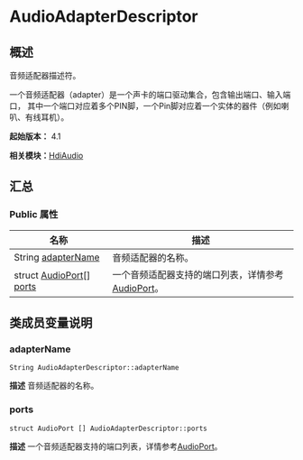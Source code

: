 # AudioAdapterDescriptor


## 概述

音频适配器描述符。

一个音频适配器（adapter）是一个声卡的端口驱动集合，包含输出端口、输入端口， 其中一个端口对应着多个PIN脚，一个Pin脚对应着一个实体的器件（例如喇叭、有线耳机）。

**起始版本：** 4.1

**相关模块：**[HdiAudio](_hdi_audio_v20.md)


## 汇总


### Public 属性

| 名称 | 描述 | 
| -------- | -------- |
| String [adapterName](#adaptername) | 音频适配器的名称。  | 
| struct [AudioPort](_audio_port_v20.md)[] [ports](#ports) | 一个音频适配器支持的端口列表，详情参考[AudioPort](_audio_port_v20.md)。  | 


## 类成员变量说明


### adapterName

```
String AudioAdapterDescriptor::adapterName
```
**描述**
音频适配器的名称。


### ports

```
struct AudioPort [] AudioAdapterDescriptor::ports
```
**描述**
一个音频适配器支持的端口列表，详情参考[AudioPort](_audio_port_v20.md)。
